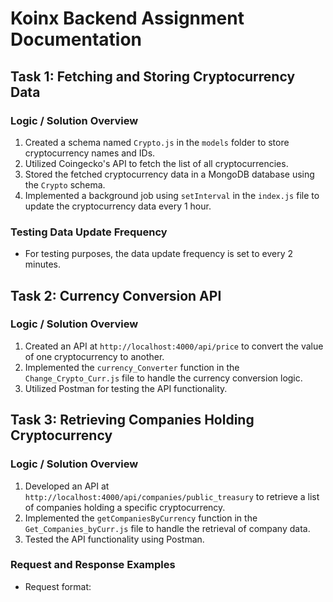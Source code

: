 # Koinx Backend Assignment Documentation

## Task 1: Fetching and Storing Cryptocurrency Data

### Logic / Solution Overview
1. Created a schema named `Crypto.js` in the `models` folder to store cryptocurrency names and IDs.
2. Utilized Coingecko's API to fetch the list of all cryptocurrencies.
3. Stored the fetched cryptocurrency data in a MongoDB database using the `Crypto` schema.
4. Implemented a background job using `setInterval` in the `index.js` file to update the cryptocurrency data every 1 hour.

### Testing Data Update Frequency
- For testing purposes, the data update frequency is set to every 2 minutes.

## Task 2: Currency Conversion API

### Logic / Solution Overview
1. Created an API at `http://localhost:4000/api/price` to convert the value of one cryptocurrency to another.
2. Implemented the `currency_Converter` function in the `Change_Crypto_Curr.js` file to handle the currency conversion logic.
3. Utilized Postman for testing the API functionality.

## Task 3: Retrieving Companies Holding Cryptocurrency

### Logic / Solution Overview
1. Developed an API at `http://localhost:4000/api/companies/public_treasury` to retrieve a list of companies holding a specific cryptocurrency.
2. Implemented the `getCompaniesByCurrency` function in the `Get_Companies_byCurr.js` file to handle the retrieval of company data.
3. Tested the API functionality using Postman.

### Request and Response Examples
- Request format: 
